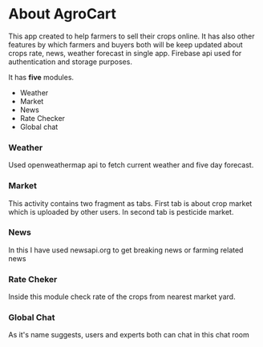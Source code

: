 # About AgroCart

This app created to help farmers to sell their crops online. It has also other features by which farmers and buyers both will be keep updated about crops rate, news, weather forecast in single app. Firebase api used for authentication and storage purposes.
  
It has **five** modules.

- Weather
- Market
- News
- Rate Checker
- Global chat

### Weather

Used openweathermap api to fetch current weather and five day forecast.

### Market

This activity contains two fragment as tabs. First tab is about crop market which is uploaded by other users. In second tab is pesticide market.

### News

In this I have used newsapi.org to get breaking news or farming related news

### Rate Cheker

Inside this module check rate of the crops from nearest market yard.

### Global Chat

As it's name suggests, users and experts both can chat in this chat room 
